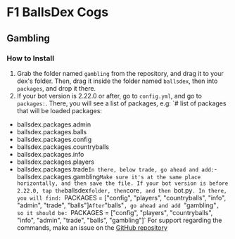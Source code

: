 #  F1 BallsDex Cogs

## Gambling

### How to Install

1. Grab the folder named `gambling` from the repository, and drag it to your
dex's folder. Then, drag it inside the folder named `ballsdex`, then into `packages`,
and drop it there.
2. If your bot version is 2.22.0 or after, go to `config.yml`, and go to `packages:`.
There, you will see a list of packages, e.g:
`# list of packages that will be loaded
packages:
  - ballsdex.packages.admin
  - ballsdex.packages.balls
  - ballsdex.packages.config
  - ballsdex.packages.countryballs
  - ballsdex.packages.info
  - ballsdex.packages.players
  - ballsdex.packages.trade`
In there, below trade, go ahead and add:
`- ballsdex.packages.gambling`
Make sure it's at the same place horizontally, and then save the file.
If your bot version is before 2.22.0, tap the `ballsdex` folder, then `core`, and then
`bot.py`. In there, you will find:
`PACKAGES = ["config", "players", "countryballs", "info", "admin", "trade", "balls"]`
After `"balls"`, go ahead and add `"gambling"`, so it should be:
`PACKAGES = ["config", "players", "countryballs", "info", "admin", "trade", "balls", "gambling"]`
For support regarding the commands, make an issue on the [GitHub repository](https://github.com/imtherealF1/ballsdex-cogs)
